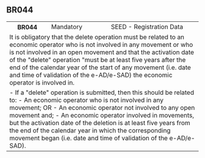 ## BR044
<table>
 <tr>
  <th>
   BR044
  </th>
  <td>
   Mandatory
  </td>
  <td>
   SEED - Registration Data
  </td>
 </tr>
 <tr>
  <td colspan="3">
   It is obligatory that the delete operation must be related to an economic operator who is not involved in any movement or who is not involved in an open movement and that the activation date of the "delete" operation "must be at least five years after the end of the calendar year of the start of any movement (i.e. date and time of validation of the e-AD/e-SAD) the economic operator is involved in.
  </td>
 </tr>
 <tr>
  <td colspan="3">
   - If a "delete" operation is submitted, then this should be related to:
  - An economic operator who is not involved in any movement;
OR
  - An economic operator not involved to any open movement and;
  - An economic operator involved in movements, but the activation date of the deletion is at least five years from the end of the calendar year in which the corresponding movement began (i.e. date and time of validation of the e-AD/e-SAD).
  </td>
 </tr>
</table>
